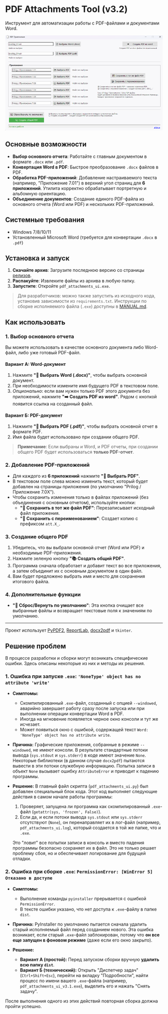 # PDF Attachments Tool (v3.2)

Инструмент для автоматизации работы с PDF-файлами и документами Word.

![Интерфейс программы](assets/screenshot.r2.png)

## Основные возможности

- **Выбор основного отчета**: Работайте с главным документом в формате `.docx` или `.pdf`.
- **Конвертация Word в PDF**: Быстрое преобразование `.docx` файлов в PDF.
- **Обработка PDF-приложений**: Добавление настраиваемого текста (например, "Приложение 7.01") в верхний угол страниц для **6 приложений**. Утилита корректно обрабатывает портретную и альбомную ориентацию.
- **Объединение документов**: Создание единого PDF-файла из основного отчета (Word или PDF) и нескольких PDF-приложений.

## Системные требования

- Windows 7/8/10/11
- Установленный Microsoft Word (требуется для конвертации `.docx` в `.pdf`)

## Установка и запуск

1.  **Скачайте архив**: Загрузите последнюю версию со страницы [релизов](https://github.com/Dun4ev/pdf-attachments-tool/releases).
2.  **Распакуйте**: Извлеките файлы из архива в любую папку.
3.  **Запустите**: Откройте `pdf_attachments_ui.exe`.

> Для разработчиков: можно также запустить из исходного кода, установив зависимости из `requirements.txt`. Инструкции по сборке исполняемого файла (`.exe`) доступны в [MANUAL.md](MANUAL.md).

## Как использовать

### 1. Выбор основного отчета

Вы можете использовать в качестве основного документа либо Word-файл, либо уже готовый PDF-файл.

#### Вариант А: Word-документ

1.  Нажмите **"📄 Выбрать Word (.docx)"**, чтобы выбрать основной документ.
2.  При необходимости измените имя будущего PDF в текстовом поле.
3.  *Опционально*: если вам нужен только PDF этого документа без приложений, нажмите **"➡️ Создать PDF из word"**. Рядом с кнопкой появится ссылка на созданный файл.

#### Вариант Б: PDF-документ

1.  Нажмите **"📄 Выбрать PDF (.pdf)"**, чтобы выбрать основной отчет в формате PDF.
2.  Имя файла будет использовано при создании общего PDF.

> **Примечание**: Если выбраны и Word, и PDF отчеты, при создании общего PDF будет использоваться **только PDF-отчет**.

### 2. Добавление PDF-приложений

- Для каждого из **6 приложений** нажмите **"📂 Выбрать PDF"**.
- В текстовом поле слева можно изменить текст, который будет добавлен на страницы приложения (по умолчанию "Prilog / Приложение 7.0X").
- Чтобы сохранить изменения только в файлах приложений (без объединения с основным отчетом), используйте кнопки:
    - **"💾 Сохранить в тот же файл PDF"**: Перезаписывает исходный файл приложения.
    - **"📝 Сохранить с переименованием"**: Создает копию с префиксом `att.X_`.

### 3. Создание общего PDF

1.  Убедитесь, что вы выбрали основной отчет (Word или PDF) и необходимые PDF-приложения.
2.  Нажмите зеленую кнопку **"📚 Создать общий PDF"**.
3.  Программа сначала обработает и добавит текст во все приложения, а затем объединит их с основным документом в один файл.
4.  Вам будет предложено выбрать имя и место для сохранения итогового файла.

### 4. Дополнительные функции

- **"🔄 Сброс/Вернуть по умолчанию"**: Эта кнопка очищает все выбранные файлы и возвращает текстовые поля к значениям по умолчанию.

---

Проект использует [PyPDF2](https://pypdf2.readthedocs.io/), [ReportLab](https://www.reportlab.com/), [docx2pdf](https://github.com/AlJohri/docx2pdf) и `tkinter`.

## Решение проблем

В процессе разработки и сборки могут возникать специфические ошибки. Здесь описаны некоторые из них и методы их решения.

### 1. Ошибка при запуске `.exe`: `'NoneType' object has no attribute 'write'`

*   **Симптомы:**
    *   Скомпилированный `.exe`-файл, созданный с опцией `--windowed`, аварийно завершает работу сразу после запуска или при выполнении операции конвертации Word в PDF.
    *   Иногда на мгновение появляется черное окно консоли и тут же исчезает.
    *   Может появиться окно с ошибкой, содержащей текст `Word: 'NoneType' object has no attribute write`.

*   **Причина:**
    Графические приложения, собранные в режиме `--windowed`, не имеют консоли. В результате стандартные потоки вывода (`sys.stdout` и `sys.stderr`) в коде имеют значение `None`. Некоторые библиотеки (в данном случае `docx2pdf`) пытаются вывести в эти потоки служебную информацию. Попытка записи в объект `None` вызывает ошибку `AttributeError` и приводит к падению программы.

*   **Решение:**
    В главный файл скрипта (`pdf_attachments_ui.py`) был добавлен специальный блок кода. Этот код выполняет следующие действия в самом начале работы программы:
    1.  Проверяет, запущена ли программа как скомпилированный `.exe`-файл (`getattr(sys, 'frozen', False)`).
    2.  Если да, и если потоки вывода `sys.stdout` или `sys.stderr` отсутствуют (`None`), он перенаправляет их в лог-файл (например, `pdf_attachments_ui.log`), который создается в той же папке, что и `.exe`.
    
    Это "ловит" все попытки записи в консоль и вместо падения программы безопасно сохраняет их в файл. Это не только решает проблему сбоя, но и обеспечивает логирование для будущей отладки.

### 2. Ошибка при сборке `.exe`: `PermissionError: [WinError 5] Отказано в доступе`

*   **Симптомы:**
    *   Выполнение команды `pyinstaller` прерывается с ошибкой `PermissionError`.
    *   В тексте ошибки указано, что нет доступа к `.exe`-файлу в папке `dist`.

*   **Причина:**
    PyInstaller по умолчанию пытается сначала удалить старый исполняемый файл перед созданием нового. Эта ошибка возникает, если старый `.exe`-файл заблокирован, потому что **он все еще запущен в фоновом режиме** (даже если его окно закрыто).

*   **Решение:**
    *   **Вариант А (простой):** Перед запуском сборки вручную **удалить всю папку `dist`**.
    *   **Вариант Б (технический):** Открыть "Диспетчер задач" (`Ctrl+Shift+Esc`), перейти на вкладку "Подробности", найти процесс по имени вашего `.exe`-файла (например, `pdf_attachments_ui_v3.1.exe`), выделить его и нажать "Снять задачу".

После выполнения одного из этих действий повторная сборка должна пройти успешно.
